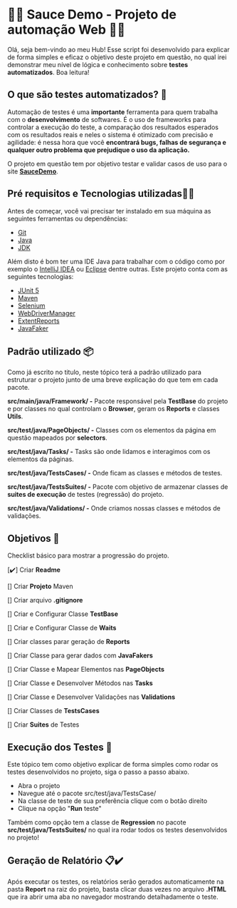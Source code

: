 # 🚀🤖 Sauce Demo - Projeto de automação Web 🤖🚀
Olá, seja bem-vindo ao meu Hub! Esse script foi desenvolvido para explicar de forma simples e eficaz o objetivo deste projeto em questão, no qual irei demonstrar meu nível de lógica e conhecimento sobre **testes automatizados**. Boa leitura!

## O que são testes automatizados? 🤔
Automação de testes é uma **importante** ferramenta para quem trabalha com o **desenvolvimento** de softwares. É o uso de frameworks para controlar a execução do teste, a comparação dos resultados esperados com os resultados reais e neles o sistema é otimizado com precisão e agilidade: é nessa hora que você **encontrará bugs, falhas de segurança e qualquer outro problema que prejudique o uso da aplicação.** 

O projeto em questão tem por objetivo testar e validar casos de uso para o site [**SauceDemo**](https://www.saucedemo.com).

## Pré requisitos e Tecnologias utilizadas👷🚧
Antes de começar, você vai precisar ter instalado em sua máquina as seguintes ferramentas ou dependências:

* [Git](https://git-scm.com)
* [Java](https://www.java.com/pt-BR/)
* [JDK](https://www.oracle.com/java/technologies/downloads/)

Além disto é bom ter uma IDE Java para trabalhar com o código como por exemplo o [IntelliJ IDEA](https://www.jetbrains.com/pt-br/idea/) ou [Eclipse](https://www.eclipse.org/downloads/) dentre outras. Este projeto conta com as seguintes tecnologias:

* [JUnit 5](https://junit.org/junit5/)
* [Maven](https://maven.apache.org/)
* [Selenium](https://www.selenium.dev)
* [WebDriverManager](https://github.com/bonigarcia/webdrivermanager)
* [ExtentReports](https://www.extentreports.com)
* [JavaFaker](https://github.com/DiUS/java-faker)

## Padrão utilizado 📦
Como já escrito no titulo, neste tópico terá a padrão utilizado para estruturar o projeto junto de uma breve explicação do que tem em cada pacote.

**src/main/java/Framework/ -** Pacote responsável pela **TestBase** do projeto e por classes no qual controlam o **Browser**, geram os **Reports** e classes **Utils**.

**src/test/java/PageObjects/ -** Classes com os elementos da página em questão mapeados por **selectors**.

**src/test/java/Tasks/ -** Tasks são onde lidamos e interagimos com os elementos da páginas.

**src/test/java/TestsCases/ -** Onde ficam as classes e métodos de testes.

**src/test/java/TestsSuites/ -** Pacote com objetivo de armazenar classes de **suites de execução** de testes (regressão) do projeto.

**src/test/java/Validations/ -** Onde criamos nossas classes e  métodos de validações.

## Objetivos 🎯
Checklist básico para mostrar a progressão do projeto.

[✔️] Criar **Readme**

[] Criar **Projeto** Maven

[] Criar arquivo **.gitignore**

[] Criar e Configurar Classe **TestBase**

[] Criar e Configurar Classe de **Waits**

[] Criar classes parar geração de **Reports**

[] Criar Classe para gerar dados com **JavaFakers**

[] Criar Classe e Mapear Elementos nas **PageObjects**

[] Criar Classe e Desenvolver Métodos nas **Tasks**

[] Criar Classe e Desenvolver Validações nas **Validations**

[] Criar Classes de **TestsCases**

[] Criar **Suites** de Testes

## Execução dos Testes 📂
Este tópico tem como objetivo explicar de forma simples como rodar os testes desenvolvidos no projeto, siga o passo a passo abaixo.

* Abra o projeto
* Navegue até o pacote src/test/java/TestsCase/
* Na classe de teste de sua preferência clique com o botão direito
* Clique na opção "**Run** teste"

Também como opção tem a classe de **Regression** no pacote **src/test/java/TestsSuites/** no qual ira rodar todos os testes desenvolvidos no projeto!

## Geração de Relatório 📋✔️

Após executar os testes, os relatórios serão gerados automaticamente na pasta **Report** na raiz do projeto, basta clicar duas vezes no arquivo **.HTML** que ira abrir uma aba no navegador mostrando detalhadamente o teste.
